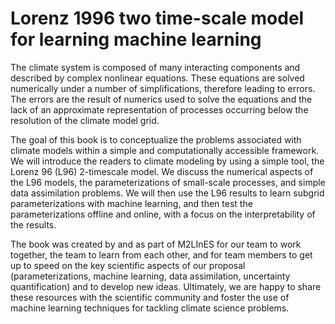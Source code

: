 # Lorenz 1996 two time-scale model for learning machine learning

The climate system is composed of many interacting components and described by complex nonlinear equations. These equations are solved numerically under a number of simplifications, therefore leading to errors. The errors are the result of numerics used to solve the equations and the lack of an approximate representation of processes occurring below the resolution of the climate model grid.

The goal of this book is to conceptualize the problems associated with climate models within a simple and computationally accessible framework. We will introduce the readers to climate modeling by using a simple tool, the Lorenz 96 (L96) 2-timescale model. We discuss the numerical aspects of the L96 models, the parameterizations of small-scale processes, and simple data assimilation problems. We will then use the L96 results to learn subgrid parameterizations with machine learning, and then test the parameterizations offline and online, with a focus on the interpretability of the results.

The book was created by and as part of M2LInES for our team to work together, the team to learn from each other, and for team members to get up to speed on the key scientific aspects of our proposal (parameterizations, machine learning, data assimilation, uncertainty quantification) and to develop new ideas. Ultimately, we are happy to share these resources with the scientific community and foster the use of machine learning techniques for tackling climate science problems.

